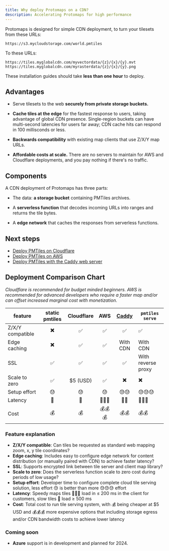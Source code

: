 ```yaml
---
title: Why deploy Protomaps on a CDN?
description: Accelerating Protomaps for high performance
---
```



Protomaps is designed for simple CDN deployment, to turn your tilesets from these URLs:

```
https://s3.mycloudstorage.com/world.pmtiles
```

To these URLs:

```
https://tiles.myglobalcdn.com/myvectordata/{z}/{x}/{y}.mvt
https://tiles.myglobalcdn.com/myrasterdata/{z}/{x}/{y}.png
```

These installation guides should take **less than one hour** to deploy.

## Advantages

* Serve tilesets to the web **securely from private storage buckets.**

* **Cache tiles at the edge** for the fastest response to users, taking advantage of global CDN presence. Single-region buckets can have multi-second latencies for users far away; CDN cache hits can respond in 100 millisconds or less.

* **Backwards compatibility** with existing map clients that use Z/X/Y map URLs.

* **Affordable costs at scale.** There are no servers to maintain for AWS and Cloudflare deployments, and you pay nothing if there's no traffic.

## Components

A CDN deployment of Protomaps has three parts:

* The data: **a storage bucket** containing PMTiles archives.

* A **serverless function** that decodes incoming URLs into ranges and returns the tile bytes.

* A **edge network** that caches the responses from serverless functions.

## Next steps

* [Deploy PMTiles on Cloudflare](/deploy/cloudflare)
* [Deploy PMTiles on AWS](/deploy/aws)
* [Deploy PMTiles with the Caddy web server](/deploy/server)

## Deployment Comparison Chart

_Cloudflare is recommended for budget minded beginners. AWS is recommended for advanced developers who require a faster map and/or can offset increased marginal cost with monetization._

| feature | static pmtiles | Cloudflare |  AWS | [Caddy](/deploy/server#caddy) | `pmtiles serve` |
| - | :-: | :-:| :-: | :-: | - | 
| Z/X/Y compatible | ✖️    | ✅        | ✅    | ✅       | ✅                  |
| Edge caching     | ✖️    |  ✅       |  ✅   | With CDN | With CDN           |
| SSL              |  ✅  |  ✅       |  ✅   |  ✅       | With reverse proxy |
| Scale to zero    | ✅   |  $5 (USD) |  ✅   | ✖️        |  ✖️                 |
| Setup effort     | 😓   | 😓        | 😓    | 😓😓     | 😓😓😓               |
| Latency          | 🚀   |  🚀       |  🚀🚀🚀 | 🚀🚀     | 🚀🚀🚀              |
| Cost             | 💰   |  💰       |  💰💰💰 | 💰💰     | 💰💰                |

### Feature explanation

- **Z/X/Y compatible**: Can tiles be requested as standard web mapping zoom, x, y tile coordinates?
- **Edge caching**: Includes easy to configure edge network for content distribution (or manually paired with CDN) to achieve faster latency?
- **SSL**: Supports encrypted link between tile server and client map library?
- **Scale to zero**: Does the serverless function scale to zero cost during periods of low usage?
- **Setup effort**: Developer time to configure complete cloud tile serving solution, less effort 😓 is better than more 😓😓😓 effort
- **Latency**: Speedy maps tiles 🚀🚀🚀 load in ≤ 200 ms in the client for customers, slow tiles 🚀 load ≥ 500 ms
- **Cost**: Total cost to run tile serving system, with 💰 being cheaper at $5 USD and 💰💰💰 more expensive options that including storage egress and/or CDN bandwidth costs to achieve lower latency

### Coming soon

- **Azure** support is in development and planned for 2024.
